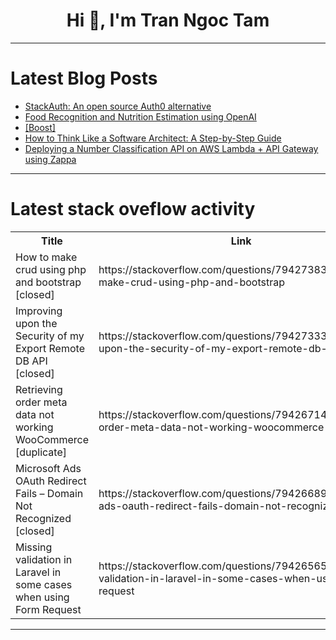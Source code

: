 <h1 align="center">Hi 👋, I'm Tran Ngoc Tam</h1>

---

# Latest Blog Posts 
<!-- BLOG-POST-LIST:START -->
- [StackAuth: An open source Auth0 alternative](https://dev.to/logrocket/stackauth-an-open-source-auth0-alternative-1ib8)
- [Food Recognition and Nutrition Estimation using OpenAI](https://dev.to/mayank_laddha_21ef3e061ff/food-recognition-and-nutrition-estimation-using-openai-4mdo)
- [[Boost]](https://dev.to/proflead/-3f9a)
- [How to Think Like a Software Architect: A Step-by-Step Guide](https://dev.to/niteshnitian995/how-to-think-like-a-software-architect-a-step-by-step-guide-kli)
- [Deploying a Number Classification API on AWS Lambda + API Gateway using Zappa](https://dev.to/antai/deploying-a-number-classification-api-on-aws-lambda-api-gateway-using-zappa-4gh2)
<!-- BLOG-POST-LIST:END -->

---

# Latest stack oveflow activity
<table>
  <tr><th>Title</th><th>Link</th></tr>
  <!-- STACKOVERFLOW:START --><tr><td>How to make crud using php and bootstrap [closed]</td><td>https://stackoverflow.com/questions/79427383/how-to-make-crud-using-php-and-bootstrap</td></tr><tr><td>Improving upon the Security of my Export Remote DB API [closed]</td><td>https://stackoverflow.com/questions/79427333/improving-upon-the-security-of-my-export-remote-db-api</td></tr><tr><td>Retrieving order meta data not working WooCommerce [duplicate]</td><td>https://stackoverflow.com/questions/79426714/retrieving-order-meta-data-not-working-woocommerce</td></tr><tr><td>Microsoft Ads OAuth Redirect Fails – Domain Not Recognized [closed]</td><td>https://stackoverflow.com/questions/79426689/microsoft-ads-oauth-redirect-fails-domain-not-recognized</td></tr><tr><td>Missing validation in Laravel in some cases when using Form Request</td><td>https://stackoverflow.com/questions/79426565/missing-validation-in-laravel-in-some-cases-when-using-form-request</td></tr><!-- STACKOVERFLOW:END -->
</table>

---


